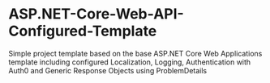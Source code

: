 # ASP.NET-Core-Web-API-Configured-Template
Simple project template based on the base ASP.NET Core Web Applications template including configured Localization, Logging, Authentication with Auth0 and Generic Response Objects using ProblemDetails 
